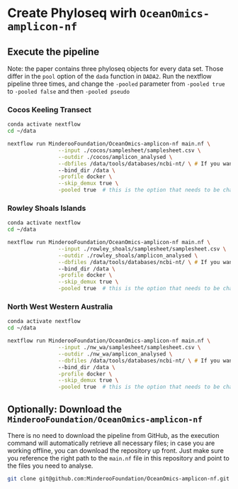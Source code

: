 # Create Phyloseq wirh `OceanOmics-amplicon-nf`


## Execute the pipeline

Note: the paper contains three phyloseq objects for every data set. Those differ in the `pool` option of the `dada` function in `DADA2`. Run the nextflow pipeline three times, and change the `-pooled` parameter from `-pooled true` to `-pooled false` and then `-pooled pseudo`

### Cocos Keeling Transect   

```zsh
conda activate nextflow
cd ~/data

nextflow run MinderooFoundation/OceanOmics-amplicon-nf main.nf \
                --input ./cocos/samplesheet/samplesheet.csv \
                --outdir ./cocos/amplicon_analysed \
                --dbfiles /data/tools/databases/ncbi-nt/ \ # If you want to blast against NCBI nt database, you need to first download it to your machine
                --bind_dir /data \
                -profile docker \
                --skip_demux true \
                -pooled true  # this is the option that needs to be changed to false and pseudo and re-run
```

### Rowley Shoals Islands  

```zsh
conda activate nextflow
cd ~/data

nextflow run MinderooFoundation/OceanOmics-amplicon-nf main.nf \
                --input ./rowley_shoals/samplesheet/samplesheet.csv \
                --outdir ./rowley_shoals/amplicon_analysed \
                --dbfiles /data/tools/databases/ncbi-nt/ \ # If you want to blast against NCBI nt database, you need to first download it to your machine
                --bind_dir /data \
                -profile docker \
                --skip_demux true \
                -pooled true  # this is the option that needs to be changed to false and pseudo and re-run
```

### North West Western Australia  

```zsh
conda activate nextflow
cd ~/data

nextflow run MinderooFoundation/OceanOmics-amplicon-nf main.nf \
                --input ./nw_wa/samplesheet/samplesheet.csv \
                --outdir ./nw_wa/amplicon_analysed \
                --dbfiles /data/tools/databases/ncbi-nt/ \ # If you want to blast against NCBI nt database, you need to first download it to your machine
                --bind_dir /data \
                -profile docker \
                --skip_demux true \
                -pooled true  # this is the option that needs to be changed to false and pseudo and re-run
```

## Optionally: Download the `MinderooFoundation/OceanOmics-amplicon-nf`

There is no need to download the pipeline from GitHub, as the execution command will automatically retrieve all necessary files; in case you are 
working offline, you can download the repository up front. Just make sure you reference the right path to the `main.nf` file in this repository and point to the files you need to analyse.

```zsh
git clone git@github.com:MinderooFoundation/OceanOmics-amplicon-nf.git
```